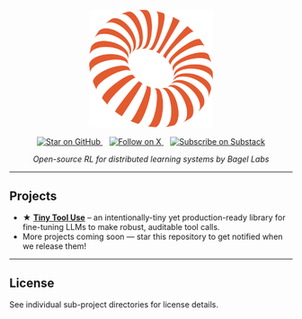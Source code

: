 <p align="center">
  <img src="logo.png" alt="Bagel Labs logo" width="220"/>
</p>

<p align="center">
  <a href="https://github.com/bagel-org/bagel-RL">
    <img src="https://img.shields.io/github/stars/bagel-org/bagel-RL?style=social" alt="Star on GitHub"/>
  </a>
  &nbsp;&nbsp;
  <a href="https://x.com/bagelopenAI">
    <img src="https://img.shields.io/twitter/follow/bagelopenAI?style=social" alt="Follow on X"/>
  </a>
  &nbsp;&nbsp;
  <a href="https://blog.bagel.net/subscribe">
    <img src="https://img.shields.io/badge/Subscribe-Substack-orange?logo=substack&logoColor=white" alt="Subscribe on Substack"/>
  </a>
</p>


<p align="center"><em>Open-source RL for distributed learning systems by Bagel Labs</em></p>

---

## Projects

* ★ [**Tiny Tool Use**](Tiny%20Tool%20Use/) – an intentionally-tiny yet production-ready library for fine-tuning LLMs to make robust, auditable tool calls.
* More projects coming soon — star this repository to get notified when we release them!

---

## License

See individual sub-project directories for license details.
